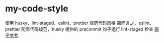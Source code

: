 # my-code-style
使用 husky、lint-staged、eslint、prettier 规范代码风格
简而言之，eslint、prettier 配置代码规范，husky 提供的 precommit 钩子运行 lint-staged 检查
[逼乎参考](https://zhuanlan.zhihu.com/p/27094880)
